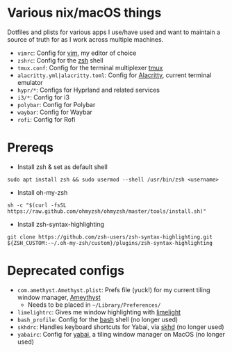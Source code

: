 # Various nix/macOS things

Dotfiles and plists for various apps I use/have used and want to maintain a source of truth for as I work across multiple machines.

- `vimrc`: Config for [vim](https://github.com/vim/vim), my editor of choice
- `zshrc`: Config for the [zsh](https://sourceforge.net/p/zsh/code/ci/master/tree/) shell
- `tmux.conf`: Config for the terminal multiplexer [tmux](https://github.com/tmux/tmux)
- `alacritty.yml|alacritty.toml`: Config for [Alacritty](https://github.com/alacritty/alacritty), current terminal emulator
- `hypr/*`: Configs for Hyprland and related services 
- `i3/*`: Config for i3
- `polybar`: Config for Polybar 
- `waybar`: Config for Waybar
- `rofi`: Config for Rofi

# Prereqs
- Install zsh & set as default shell
```
sudo apt install zsh && sudo usermod --shell /usr/bin/zsh <username>
```
- Install oh-my-zsh
```
sh -c "$(curl -fsSL https://raw.github.com/ohmyzsh/ohmyzsh/master/tools/install.sh)"
```
- Install zsh-syntax-highlighting
```
git clone https://github.com/zsh-users/zsh-syntax-highlighting.git ${ZSH_CUSTOM:-~/.oh-my-zsh/custom}/plugins/zsh-syntax-highlighting
```

# Deprecated configs
- `com.amethyst.Amethyst.plist`: Prefs file (yuck!) for my current tiling window manager, [Ameythyst](https://github.com/ianyh/Amethyst/)
  - Needs to be placed in `~/Library/Preferences/`
- `limelightrc`: Gives me window highlighting with [limelight](https://github.com/koekeishiya/limelight)
- `bash_profile`: Config for the [bash](https://www.gnu.org/software/bash/) shell (no longer used)
- `skhdrc`: Handles keyboard shortcuts for Yabai, via [skhd](https://github.com/koekeishiya/skhd) (no longer used)
- `yabairc`: Config for [yabai](https://github.com/koekeishiya/yabai), a tiling window manager on MacOS (no longer used)
